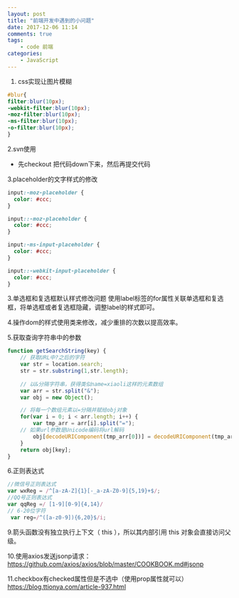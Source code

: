 ```yaml
---
layout: post
title: "前端开发中遇到的小问题"
date: 2017-12-06 11:14
comments: true
tags: 
	- code 前端
categories:
	- JavaScript
---
```

1. css实现让图片模糊
``` css
#blur{
filter:blur(10px);
-webkit-filter:blur(10px);
-moz-filter:blur(10px);
-ms-filter:blur(10px);
-o-filter:blur(10px);
}
```

2.svn使用
+ 先checkout 把代码down下来，然后再提交代码

3.placeholder的文字样式的修改
```css
input:-moz-placeholder {
  color: #ccc;
}

input::-moz-placeholder {
  color: #ccc;
}

input:-ms-input-placeholder {
  color: #ccc;
}

input::-webkit-input-placeholder {
  color: #ccc;
}
```
3.单选框和复选框默认样式修改问题
使用label标签的for属性关联单选框和复选框，将单选框或者复选框隐藏，调整label的样式即可。

4.操作dom的样式使用类来修改，减少重排的次数以提高效率。

5.获取查询字符串中的参数
```js
function getSearchString(key) {
    // 获取URL中?之后的字符
    var str = location.search;
    str = str.substring(1,str.length);
    
    // 以&分隔字符串，获得类似name=xiaoli这样的元素数组
    var arr = str.split("&");
    var obj = new Object();

    // 将每一个数组元素以=分隔并赋给obj对象    
    for(var i = 0; i < arr.length; i++) {
        var tmp_arr = arr[i].split("=");
    // 如果url参数是Unicode编码将url解码
        obj[decodeURIComponent(tmp_arr[0])] = decodeURIComponent(tmp_arr[1]);
    }
    return obj[key];
}
```
6.正则表达式
```js
//微信号正则表达式
var wxReg = /^[a-zA-Z]{1}[-_a-zA-Z0-9]{5,19}+$/;
//QQ号正则表达式
var qqReg =/ [1-9][0-9]{4,14}/
// 6-20位字符
 var reg=/^([a-z0-9]){6,20}$/i;
```
9.箭头函数没有独立执行上下文（ this ），所以其内部引用 this 对象会直接访问父级。

10.使用axios发送jsonp请求：https://github.com/axios/axios/blob/master/COOKBOOK.md#jsonp

11.checkbox有checked属性但是不选中（使用prop属性就可以） https://blog.ttionya.com/article-937.html